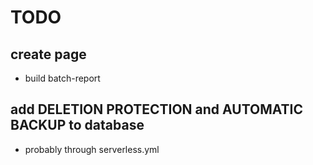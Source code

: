 # TODO

## create page
  - build batch-report

## add DELETION PROTECTION and AUTOMATIC BACKUP to database
  - probably through serverless.yml